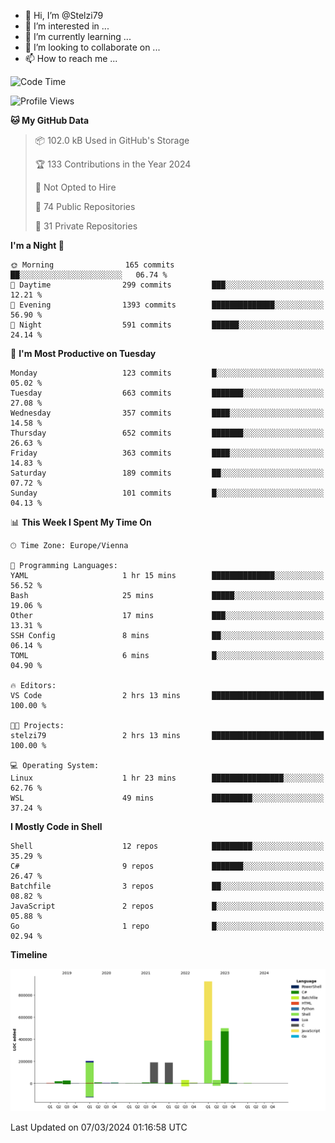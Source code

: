 - 👋 Hi, I’m @Stelzi79
- 👀 I’m interested in ...
- 🌱 I’m currently learning ...
- 💞️ I’m looking to collaborate on ...
- 📫 How to reach me ...

<!--START_SECTION:waka-->
![Code Time](http://img.shields.io/badge/Code%20Time-952%20hrs%2038%20mins-blue)

![Profile Views](http://img.shields.io/badge/Profile%20Views-0-blue)

**🐱 My GitHub Data** 

> 📦 102.0 kB Used in GitHub's Storage 
 > 
> 🏆 133 Contributions in the Year 2024
 > 
> 🚫 Not Opted to Hire
 > 
> 📜 74 Public Repositories 
 > 
> 🔑 31 Private Repositories 
 > 
**I'm a Night 🦉** 

```text
🌞 Morning                165 commits         ██░░░░░░░░░░░░░░░░░░░░░░░   06.74 % 
🌆 Daytime                299 commits         ███░░░░░░░░░░░░░░░░░░░░░░   12.21 % 
🌃 Evening                1393 commits        ██████████████░░░░░░░░░░░   56.90 % 
🌙 Night                  591 commits         ██████░░░░░░░░░░░░░░░░░░░   24.14 % 
```
📅 **I'm Most Productive on Tuesday** 

```text
Monday                   123 commits         █░░░░░░░░░░░░░░░░░░░░░░░░   05.02 % 
Tuesday                  663 commits         ███████░░░░░░░░░░░░░░░░░░   27.08 % 
Wednesday                357 commits         ████░░░░░░░░░░░░░░░░░░░░░   14.58 % 
Thursday                 652 commits         ███████░░░░░░░░░░░░░░░░░░   26.63 % 
Friday                   363 commits         ████░░░░░░░░░░░░░░░░░░░░░   14.83 % 
Saturday                 189 commits         ██░░░░░░░░░░░░░░░░░░░░░░░   07.72 % 
Sunday                   101 commits         █░░░░░░░░░░░░░░░░░░░░░░░░   04.13 % 
```


📊 **This Week I Spent My Time On** 

```text
🕑︎ Time Zone: Europe/Vienna

💬 Programming Languages: 
YAML                     1 hr 15 mins        ██████████████░░░░░░░░░░░   56.52 % 
Bash                     25 mins             █████░░░░░░░░░░░░░░░░░░░░   19.06 % 
Other                    17 mins             ███░░░░░░░░░░░░░░░░░░░░░░   13.31 % 
SSH Config               8 mins              ██░░░░░░░░░░░░░░░░░░░░░░░   06.14 % 
TOML                     6 mins              █░░░░░░░░░░░░░░░░░░░░░░░░   04.90 % 

🔥 Editors: 
VS Code                  2 hrs 13 mins       █████████████████████████   100.00 % 

🐱‍💻 Projects: 
stelzi79                 2 hrs 13 mins       █████████████████████████   100.00 % 

💻 Operating System: 
Linux                    1 hr 23 mins        ████████████████░░░░░░░░░   62.76 % 
WSL                      49 mins             █████████░░░░░░░░░░░░░░░░   37.24 % 
```

**I Mostly Code in Shell** 

```text
Shell                    12 repos            █████████░░░░░░░░░░░░░░░░   35.29 % 
C#                       9 repos             ███████░░░░░░░░░░░░░░░░░░   26.47 % 
Batchfile                3 repos             ██░░░░░░░░░░░░░░░░░░░░░░░   08.82 % 
JavaScript               2 repos             █░░░░░░░░░░░░░░░░░░░░░░░░   05.88 % 
Go                       1 repo              █░░░░░░░░░░░░░░░░░░░░░░░░   02.94 % 
```



**Timeline**

![Lines of Code chart](https://raw.githubusercontent.com/Stelzi79/Stelzi79/main/assets/bar_graph.png)


 Last Updated on 07/03/2024 01:16:58 UTC
<!--END_SECTION:waka-->

<!---
Stelzi79/Stelzi79 is a ✨ special ✨ repository because its `README.md` (this file) appears on your GitHub profile.
You can click the Preview link to take a look at your changes.
--->
